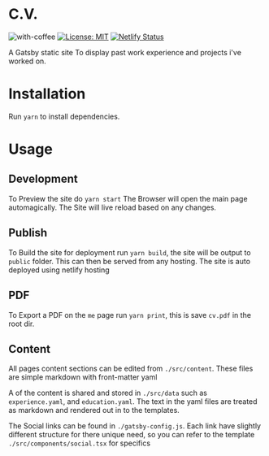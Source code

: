 # C.V.

![with-coffee](https://img.shields.io/badge/made%20with-%E2%98%95%EF%B8%8F%20coffee-yellow.svg)
[![License: MIT](https://img.shields.io/badge/License-MIT-blue.svg)](https://github.com/butlerx/cv/blob/master/LICENSE.md)
[![Netlify Status](https://api.netlify.com/api/v1/badges/72ca1f9c-2c7e-47d8-a644-5d01446272be/deploy-status)](https://app.netlify.com/sites/butlerx-cv/deploys)

A Gatsby static site To display past work experience and projects i've worked on.

# Installation

Run `yarn` to install dependencies.

# Usage

## Development

To Preview the site do `yarn start` The Browser will open the main page automagically. The Site will
live reload based on any changes.

## Publish

To Build the site for deployment run `yarn build`, the site will be output to `public` folder. This
can then be served from any hosting. The site is auto deployed using netlify hosting

## PDF

To Export a PDF on the `me` page run `yarn print`, this is save `cv.pdf` in the root dir.

## Content

All pages content sections can be edited from `./src/content`. These files are simple markdown with
front-matter yaml

A of the content is shared and stored in `./src/data` such as `experience.yaml`, and
`education.yaml`. The text in the yaml files are treated as markdown and rendered out in to the
templates.

The Social links can be found in `./gatsby-config.js`. Each link have slightly different structure
for there unique need, so you can refer to the template `./src/components/social.tsx` for specifics
